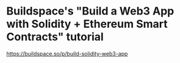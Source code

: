 # Buildspace's "Build a Web3 App with Solidity + Ethereum Smart Contracts" tutorial

https://buildspace.so/p/build-solidity-web3-app
